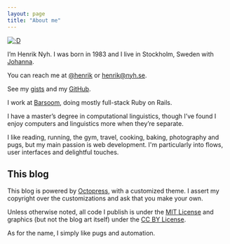 ```yaml
---
layout: page
title: "About me"
---
```


<div class="my-photo">
  <a href="http://www.flickr.com/photos/malesca/tags/henriknyh/">
    <img src="/images/custom/henrik.jpg" alt=";D" />
  </a>
</div>

I’m Henrik Nyh. I was born in 1983 and I live in Stockholm, Sweden with [Johanna](http://johannaost.com).

You can reach me at [@henrik](http://twitter.com/henrik) or <henrik@nyh.se>.

See my [gists](https://gist.github.com/henrik) and my [GitHub](http://github.com/henrik).

I work at [Barsoom](http://barsoom.se/), doing mostly full-stack Ruby on Rails.

I have a master’s degree in computational linguistics, though I’ve found I enjoy computers and linguistics more when they’re separate.

I like reading, running, the gym, travel, cooking, baking, photography and pugs, but my main passion is web development. I'm particularly into flows, user interfaces and delightful touches.


## This blog

This blog is powered by [Octopress](http://octopress.org), with a customized theme. I assert my copyright over the customizations and ask that you make your own.

Unless otherwise noted, all code I publish is under the [MIT License](http://en.wikipedia.org/wiki/MIT_License) and graphics (but not the blog art itself) under the [CC BY License](http://creativecommons.org/licenses/by/3.0/).

As for the name, I simply like pugs and automation.
